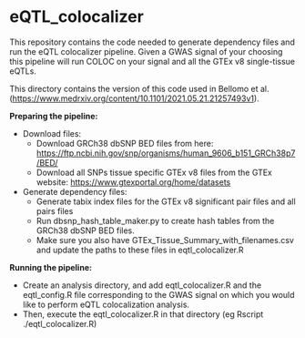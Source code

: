 # eQTL_colocalizer

This repository contains the code needed to generate dependency files and run the eQTL colocalizer pipeline. Given a GWAS signal of your choosing this pipeline will run COLOC on your signal and all the GTEx v8 single-tissue eQTLs.

This directory contains the version of this code used in Bellomo et al. (https://www.medrxiv.org/content/10.1101/2021.05.21.21257493v1).

**Preparing the pipeline:**
- Download files:
  - Download GRCh38 dbSNP BED files from here: https://ftp.ncbi.nih.gov/snp/organisms/human_9606_b151_GRCh38p7/BED/
  - Download all SNPs tissue specific GTEx v8 files from the GTEx website: https://www.gtexportal.org/home/datasets
- Generate dependency files:
  - Generate tabix index files for the GTEx v8 significant pair files and all pairs files
  - Run dbsnp_hash_table_maker.py to create hash tables from the GRCh38 dbSNP BED files.
  - Make sure you also have GTEx_Tissue_Summary_with_filenames.csv and update the paths to these files in eqtl_colocalizer.R

**Running the pipeline:**
- Create an analysis directory, and add eqtl_colocalizer.R and the eqtl_config.R file corresponding to the GWAS signal on which you would like to perform eQTL colocalization analysis. 
- Then, execute the eqtl_colocalizer.R in that directory (eg Rscript ./eqtl_colocalizer.R)
